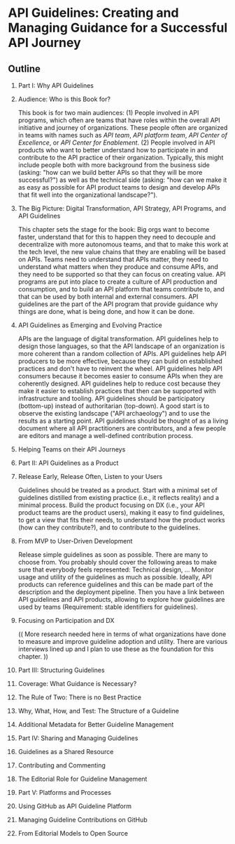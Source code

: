 # API Guidelines: Creating and Managing Guidance for a Successful API Journey

## Outline

1. Part I: Why API Guidelines
 1. Audience: Who is this Book for?
 
    This book is for two main audiences: (1) People involved in API programs, which often are teams that have roles within the overall API initiative and journey of organizations. These people often are organized in teams with names such as *API team*, *API platform team*, *API Center of Excellence*, or *API Center for Enablement*. (2) People involved in API products who want to better understand how to participate in and contribute to the API practice of their organization. Typically, this might include people both with more background from the business side (asking: "how can we build better APIs so that they will be more successful?") as well as the technical side (asking: "how can we make it as easy as possible for API product teams to design and develop APIs that fit well into the organizational landscape?").

 1. The Big Picture: Digital Transformation, API Strategy, API Programs, and API Guidelines

    This chapter sets the stage for the book: Big orgs want to become faster, understand that for this to happen they need to decouple and decentralize with more autonomous teams, and that to make this work at the tech level, the new value chains that they are enabling will be based on APIs. Teams need to understand that APIs matter, they need to understand what matters when they produce and consume APIs, and they need to be supported so that they can focus on creating value. API programs are put into place to create a culture of API production and consumption, and to build an API platform that teams contribute to, and that can be used by both internal and external consumers. API guidelines are the part of the API program that provide guidance why things are done, what is being done, and how it can be done.
 
 1. API Guidelines as Emerging and Evolving Practice

    APIs are the language of digital transformation. API guidelines help to design those languages, so that the API landscape of an organization is more coherent than a random collection of APIs. API guidelines help API producers to be more effective, because they can build on established practices and don't have to reinvent the wheel. API guidelines help API consumers because it becomes easier to consume APIs when they are coherently designed. API guidelines help to reduce cost because they make it easier to establish practices that then can be supported with infrastructure and tooling. API guidelines should be participatory (bottom-up) instead of authoritarian (top-down). A good start is to observe the existing landscape ("API archaeology") and to use the results as a starting point. API guidelines should be thought of as a living document where all API practitioners are contributors, and a few people are editors and manage a well-defined contribution process.
 
 1. Helping Teams on their API Journeys

1. Part II: API Guidelines as a Product
 1. Release Early, Release Often, Listen to your Users
 
    Guidelines should be treated as a product. Start with a minimal set of guidelines distilled from existing practice (i.e., it reflects reality) and a minimal process. Build the product focusing on DX (i.e., your API product teams are the product users), making it easy to find guidelines, to get a view that fits their needs, to understand how the product works (how can they contribute?), and to contribute to the guidelines.
 
 1. From MVP to User-Driven Development
 
    Release simple guidelines as soon as possible. There are many to choose from. You probably should cover the following areas to make sure that everybody feels represented: Technical design, ... Monitor usage and utility of the guidelines as much as possible. Ideally, API products can reference guidelines and this can be made part of the description and the deployment pipeline. Then you have a link between API guidelines and API products, allowing to explore how guidelines are used by teams (Requirement: stable identifiers for guidelines).
    
 1. Focusing on Participation and DX
 
    (( More research needed here in terms of what organizations have done to measure and improve guideline adoption and utility. There are various interviews lined up and I plan to use these as the foundation for this chapter. ))

1. Part III: Structuring Guidelines
 1. Coverage: What Guidance is Necessary?
 1. The Rule of Two: There is no Best Practice
 1. Why, What, How, and Test: The Structure of a Guideline
 1. Additional Metadata for Better Guideline Management

1. Part IV: Sharing and Managing Guidelines
 1. Guidelines as a Shared Resource
 1. Contributing and Commenting
 1. The Editorial Role for Guideline Management
 
1. Part V: Platforms and Processes
 1. Using GitHub as API Guideline Platform
 1. Managing Guideline Contributions on GitHub
 1. From Editorial Models to Open Source
